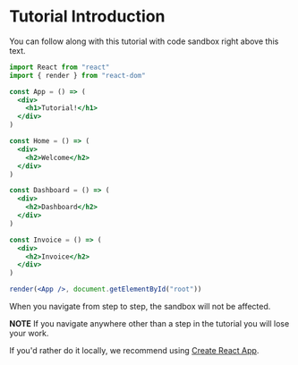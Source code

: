 # Tutorial Introduction

You can follow along with this tutorial with code sandbox right above this text.

```jsx
import React from "react"
import { render } from "react-dom"

const App = () => (
  <div>
    <h1>Tutorial!</h1>
  </div>
)

const Home = () => (
  <div>
    <h2>Welcome</h2>
  </div>
)

const Dashboard = () => (
  <div>
    <h2>Dashboard</h2>
  </div>
)

const Invoice = () => (
  <div>
    <h2>Invoice</h2>
  </div>
)

render(<App />, document.getElementById("root"))
```

When you navigate from step to step, the sandbox will not be affected.

**NOTE** If you navigate anywhere other than a step in the tutorial you will lose your work.

If you'd rather do it locally, we recommend using [Create React App](https://github.com/facebook/create-react-app).

